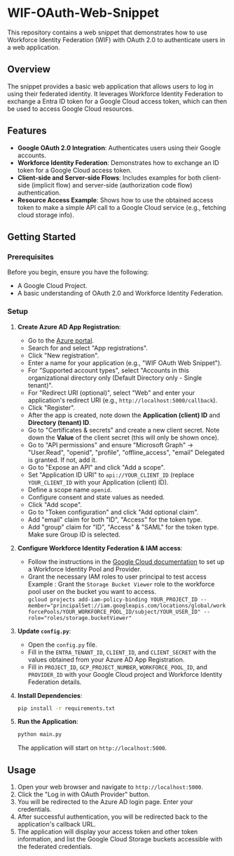 # WIF-OAuth-Web-Snippet

This repository contains a web snippet that demonstrates how to use Workforce Identity Federation (WIF) with OAuth 2.0 to authenticate users in a web application.

## Overview

The snippet provides a basic web application that allows users to log in using their federated identity. It leverages Workforce Identity Federation to exchange a Entra ID token for a Google Cloud access token, which can then be used to access Google Cloud resources.

## Features

- **Google OAuth 2.0 Integration**: Authenticates users using their Google accounts.
- **Workforce Identity Federation**: Demonstrates how to exchange an ID token for a Google Cloud access token.
- **Client-side and Server-side Flows**: Includes examples for both client-side (implicit flow) and server-side (authorization code flow) authentication.
- **Resource Access Example**: Shows how to use the obtained access token to make a simple API call to a Google Cloud service (e.g., fetching cloud storage info).

## Getting Started

### Prerequisites

Before you begin, ensure you have the following:

- A Google Cloud Project.
- A basic understanding of OAuth 2.0 and Workforce Identity Federation.

### Setup

1. **Create Azure AD App Registration**:
   - Go to the [Azure portal](https://portal.azure.com/).
   - Search for and select "App registrations".
   - Click "New registration".
   - Enter a name for your application (e.g., "WIF OAuth Web Snippet").
   - For "Supported account types", select "Accounts in this organizational directory only (Default Directory only - Single tenant)".
   - For "Redirect URI (optional)", select "Web" and enter your application's redirect URI (e.g., `http://localhost:5000/callback`).
   - Click "Register".
   - After the app is created, note down the **Application (client) ID** and **Directory (tenant) ID**.
   - Go to "Certificates & secrets" and create a new client secret. Note down the **Value** of the client secret (this will only be shown once).
   - Go to "API permissions" and ensure "Microsoft Graph" -> "User.Read", "openid", "profile", "offline_access", "email" Delegated is granted. If not, add it.
   - Go to "Expose an API" and click "Add a scope".
   - Set "Application ID URI" to `api://YOUR_CLIENT_ID` (replace `YOUR_CLIENT_ID` with your Application (client) ID).
   - Define a scope name `openid`.
   - Configure consent and state values as needed.
   - Click "Add scope".
   - Go to "Token configuration" and click "Add optional claim".
   - Add "email" claim for both "ID", "Access" for the token type.
   - Add "group" claim for "ID", "Access" & "SAML" for the token type. Make sure Group ID is selected.



2. **Configure Workforce Identity Federation & IAM access**:
   - Follow the instructions in the [Google Cloud documentation](https://cloud.google.com/iam/docs/workforce-sign-in-microsoft-entra-id) to set up a Workforce Identity Pool and Provider.
   - Grant the necessary IAM roles to user principal to test access \
     Example : Grant the `Storage Bucket Viewer` role to the workforce pool user on the bucket you want to access. \
     `gcloud projects add-iam-policy-binding YOUR_PROJECT_ID --member="principalSet://iam.googleapis.com/locations/global/workforcePools/YOUR_WORKFORCE_POOL_ID/subject/YOUR_USER_ID" --role="roles/storage.bucketViewer"`

  

3. **Update `config.py`**:
   - Open the `config.py` file.
   - Fill in the `ENTRA_TENANT_ID`, `CLIENT_ID`, and `CLIENT_SECRET` with the values obtained from your Azure AD App Registration.
   - Fill in `PROJECT_ID`, `GCP_PROJECT_NUMBER`, `WORKFORCE_POOL_ID`, and `PROVIDER_ID` with your Google Cloud project and Workforce Identity Federation details.

4. **Install Dependencies**:
   ```bash
   pip install -r requirements.txt
   ```

5. **Run the Application**:
   ```bash
   python main.py
   ```
   The application will start on `http://localhost:5000`.

## Usage

1. Open your web browser and navigate to `http://localhost:5000`.
2. Click the "Log in with OAuth Provider" button.
3. You will be redirected to the Azure AD login page. Enter your credentials.
4. After successful authentication, you will be redirected back to the application's callback URL.
5. The application will display your access token and other token information, and list the Google Cloud Storage buckets accessible with the federated credentials.

